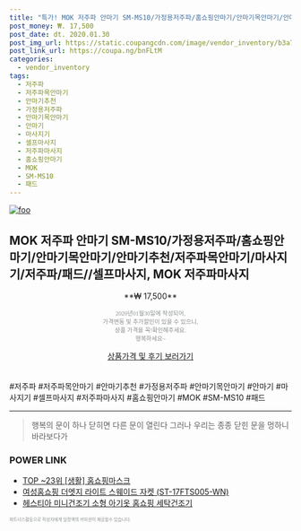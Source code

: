 ```yaml
--- 
title: "특가! MOK 저주파 안마기 SM-MS10/가정용저주파/홈쇼핑안마기/안마기목안마기/안마기추천/저주..." 
post_money: ₩. 17,500 
post_date: dt. 2020.01.30 
post_img_url: https://static.coupangcdn.com/image/vendor_inventory/b3a7/162ccd0b1438e4a209658ca3d7955fb96fc343a69b1756a5c2b9a9ca2c93.jpg 
post_link_url: https://coupa.ng/bnFLtM 
categories: 
  - vendor_inventory 
tags: 
  - 저주파 
  - 저주파목안마기 
  - 안마기추천 
  - 가정용저주파 
  - 안마기목안마기 
  - 안마기 
  - 마사지기 
  - 셀프마사지 
  - 저주파마사지 
  - 홈쇼핑안마기 
  - MOK 
  - SM-MS10 
  - 패드 
--- 
```

[![foo](https://static.coupangcdn.com/image/vendor_inventory/b3a7/162ccd0b1438e4a209658ca3d7955fb96fc343a69b1756a5c2b9a9ca2c93.jpg)](https://coupa.ng/bnFLtM) 

## MOK 저주파 안마기 SM-MS10/가정용저주파/홈쇼핑안마기/안마기목안마기/안마기추천/저주파목안마기/마사지기/저주파/패드//셀프마사지, MOK 저주파마사지 
<p style="text-align: center;">**₩ 17,500**</p> 
<p style="text-align: center;"><span style="color: #898c8f; font-family: Georgia,Times,serif; font-size: 0.75em;">2020년01월30일에 작성되어, <br>가격변동 및 추가할인이 있을 수 있으니,<br> 상품 가격을 꼭!확인해주세요.<br>행복하세요~</span> 
</p>	 
<div markdown="0" style="text-align: center;"><a href="https://coupa.ng/bnFLtM" class="btn btn--success">상품가격 및 후기 보러가기</a></div> 
<br><br> 
  #저주파 #저주파목안마기 #안마기추천 #가정용저주파 #안마기목안마기 #안마기 #마사지기 #셀프마사지 #저주파마사지 #홈쇼핑안마기 #MOK #SM-MS10 #패드 
<hr> 

> 행복의 문이 하나 닫히면 다른 문이 열린다 그러나 우리는 종종 닫힌 문을 멍하니 바라보다가 


### POWER LINK

* <a href="https://blog.naver.com/an0733/221790515723" target="_blank"> TOP ~23위 [생활] 홈쇼핑마스크</a>
* <a href="https://blog.naver.com/sakai111/221784342986" target="_blank">여성홈쇼핑 더엣지 라이트 스웨이드 자켓 (ST-17FTS005-WN)</a>
* <a href="https://blog.naver.com/sakai111/221784676423" target="_blank">헤스티아 미니건조기 소형 아기옷 홈쇼핑 세탁건조기</a>

<span style="color: #898c8f; font-family: Georgia,Times,serif; font-size: 0.55em;">파트너스활동으로 작성자에게 일정액의 커미션이 제공될수 있습니다.</span> 
